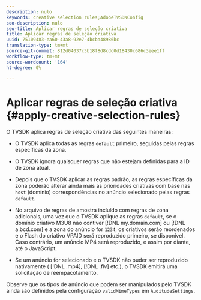 ```yaml
---
description: nulo
keywords: creative selection rules;AdobeTVSDKConfig
seo-description: nulo
seo-title: Aplicar regras de seleção criativa
title: Aplicar regras de seleção criativa
uuid: 75109483-ea60-43a8-92e7-4bcba48986bc
translation-type: tm+mt
source-git-commit: 812d04037c3b18f8d8cdd0d18430c686c3eee1ff
workflow-type: tm+mt
source-wordcount: '164'
ht-degree: 0%

---
```



# Aplicar regras de seleção criativa {#apply-creative-selection-rules}

O TVSDK aplica regras de seleção criativa das seguintes maneiras:

* O TVSDK aplica todas as regras `default` primeiro, seguidas pelas regras específicas da zona.
* O TVSDK ignora quaisquer regras que não estejam definidas para a ID de zona atual.
* Depois que o TVSDK aplicar as regras padrão, as regras específicas da zona poderão alterar ainda mais as prioridades criativas com base nas `host` (domínio) correspondências no anúncio selecionado pelas regras `default`.

* No arquivo de regras de amostra incluído com regras de zona adicionais, uma vez que o TVSDK aplique as regras `default`, se o domínio criativo M3U8 não contiver [!DNL my.domain.com] ou [!DNL a.bcd.com] e a zona do anúncio for `1234`, os criativos serão reordenados e o Flash do criativo VPAID será reproduzido primeiro, se disponível. Caso contrário, um anúncio MP4 será reproduzido, e assim por diante, até o JavaScript.

* Se um anúncio for selecionado e o TVSDK não puder ser reproduzido nativamente ( [!DNL .mp4], [!DNL .flv] etc.), o TVSDK emitirá uma solicitação de reempacotamento.

Observe que os tipos de anúncio que podem ser manipulados pelo TVSDK ainda são definidos pela configuração `validMimeTypes` em `AuditudeSettings`.

<!-- 

In Android 2.5 API docs, I see a 
<span class="codeph"> setValidMimeTypes</span> but not a 
<span class="codeph"> getValidMimeTypes</span>.

 -->

